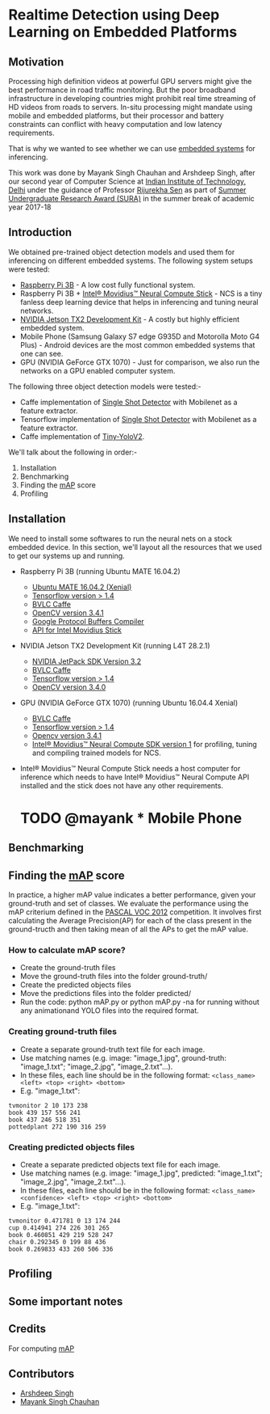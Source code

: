 # Realtime Detection using Deep Learning on Embedded Platforms
## Motivation
Processing high definition videos at powerful GPU servers might give the best performance in road traffic monitoring. But the poor broadband infrastructure in developing countries might prohibit real time streaming of HD videos from roads to servers. In-situ processing might mandate using mobile and embedded platforms, but their processor and battery constraints can conflict with heavy computation and low latency requirements.

That is why we wanted to see whether we can use [embedded systems](https://en.wikipedia.org/wiki/Embedded_system) for inferencing. 

This work was done by Mayank Singh Chauhan and Arshdeep Singh, after our second year of Computer Science at [Indian Institute of Technology, Delhi](http://www.iitd.ac.in/) under the guidance of Professor [Rijurekha Sen](http://www.cse.iitd.ernet.in/~rijurekha/) as part of [Summer Undergraduate Research Award (SURA)](http://ird.iitd.ac.in/content/summer-undergraduate-research-award-sura) in the summer break of academic year 2017-18

## Introduction
We obtained pre-trained object detection models and used them for inferencing on different embedded systems. The following system setups were tested:
* [Raspberry Pi 3B](https://www.raspberrypi.org/products/raspberry-pi-3-model-b/) - A low cost fully functional system.
* Raspberry Pi 3B + [Intel® Movidius™ Neural Compute Stick](https://developer.movidius.com/) - NCS is a tiny fanless deep learning device that helps in inferencing and tuning neural networks.
* [NVIDIA Jetson TX2 Development Kit](https://developer.nvidia.com/embedded/buy/jetson-tx2-devkit) - A costly but highly efficient embedded system.
* Mobile Phone (Samsung Galaxy S7 edge G935D and Motorolla Moto G4 Plus) - Android devices are the most common embedded systems that one can see.
* GPU (NVIDIA GeForce GTX 1070) - Just for comparison, we also run the networks on a GPU enabled computer system.

The following three object detection models were tested:-
* Caffe implementation of [Single Shot Detector](https://arxiv.org/abs/1512.02325) with Mobilenet as a feature extractor.
* Tensorflow implementation of [Single Shot Detector](https://arxiv.org/abs/1512.02325) with Mobilenet as a feature extractor.
* Caffe implementation of [Tiny-YoloV2](https://pjreddie.com/media/files/papers/YOLO9000.pdf).

We'll talk about the following in order:-
1. Installation
2. Benchmarking
3. Finding the [mAP](https://stackoverflow.com/a/37498432) score
4. Profiling

## Installation 
We need to install some softwares to run the neural nets on a stock embedded device. In this section, we'll layout all the resources that we used to get our systems up and running.

*  Raspberry Pi 3B (running Ubuntu MATE 16.04.2)
	* [Ubuntu MATE 16.04.2 (Xenial)](https://ubuntu-mate.org/raspberry-pi/)
	* [Tensorflow version > 1.4](https://github.com/lhelontra/tensorflow-on-arm)
	* [BVLC Caffe](https://github.com/leo2105/Caffe-installation-Raspberry-Pi-3)
	* [OpenCV version 3.4.1](https://www.pyimagesearch.com/2017/10/09/optimizing-opencv-on-the-raspberry-pi/)
	* [Google Protocol Buffers Compiler ](http://osdevlab.blogspot.com/2016/03/how-to-install-google-protocol-buffers.html)
	* [API for Intel Movidius Stick](https://www.pyimagesearch.com/2018/02/12/getting-started-with-the-intel-movidius-neural-compute-stick/)
*  NVIDIA Jetson TX2 Development Kit (running L4T 28.2.1)
    * [NVIDIA JetPack SDK Version 3.2](https://developer.nvidia.com/embedded/jetpack) 
    * [BVLC Caffe](https://jkjung-avt.github.io/caffe-on-tx2/)
    * [Tensorflow version > 1.4](https://github.com/peterlee0127/tensorflow-nvJetson/releases)
    * [OpenCV version 3.4.0](https://jkjung-avt.github.io/opencv3-on-tx2/)

* GPU (NVIDIA GeForce GTX 1070) (running Ubuntu 16.04.4 Xenial)
    *   [BVLC Caffe](https://github.com/BVLC/caffe/wiki/Ubuntu-16.04-or-15.10-Installation-Guide)
    *   [Tensorflow version > 1.4](https://www.tensorflow.org/install/install_linux)
    *   [Opencv version 3.4.1](https://www.pyimagesearch.com/2016/10/24/ubuntu-16-04-how-to-install-opencv/) 
    *   [Intel® Movidius™ Neural Compute SDK version 1](https://movidius.github.io/ncsdk/install.html) for profiling, tuning and compiling trained models for NCS.
    
* Intel® Movidius™ Neural Compute Stick needs a host computer for inference which needs to have Intel® Movidius™ Neural Compute API installed and the stick does not have any other requirements.

	
	# TODO @mayank * Mobile Phone

## Benchmarking

## Finding the [mAP](https://stackoverflow.com/a/37498432) score
In practice, a higher mAP value indicates a better performance, given your ground-truth and set of classes. We evaluate the performance using the mAP criterium defined in the [PASCAL VOC 2012](http://host.robots.ox.ac.uk/pascal/VOC/voc2012/) competition. 
It involves first calculating the Average Precision(AP) for each of the class present in the ground-tructh and then taking mean of all the APs to get the mAP value.

### How to calculate mAP score?
* Create the ground-truth files
* Move the ground-truth files into the folder ground-truth/
* Create the predicted objects files
* Move the predictions files into the folder predicted/
* Run the code: python mAP.py or python mAP.py -na for running without any animationand YOLO files into the required format.

### Creating ground-truth files
* Create a separate ground-truth text file for each image.
* Use matching names (e.g. image: "image_1.jpg", ground-truth: "image_1.txt"; "image_2.jpg", "image_2.txt"...).
* In these files, each line should be in the following format:
```<class_name> <left> <top> <right> <bottom>```
* E.g. "image_1.txt":
```
tvmonitor 2 10 173 238
book 439 157 556 241
book 437 246 518 351
pottedplant 272 190 316 259
```
### Creating predicted objects files
* Create a separate predicted objects text file for each image.
* Use matching names (e.g. image: "image_1.jpg", predicted: "image_1.txt"; "image_2.jpg", "image_2.txt"...).
* In these files, each line should be in the following format:
```<class_name> <confidence> <left> <top> <right> <bottom>```
* E.g. "image_1.txt":
```
tvmonitor 0.471781 0 13 174 244
cup 0.414941 274 226 301 265
book 0.460851 429 219 528 247
chair 0.292345 0 199 88 436
book 0.269833 433 260 506 336
```

## Profiling

## Some important notes

## Credits
For computing [mAP](https://github.com/Cartucho/mAP) 

## Contributors
 * [Arshdeep Singh](https://github.com/4rshdeep)
 * [Mayank Singh Chauhan](https://github.com/mayanksingh2298)
    
